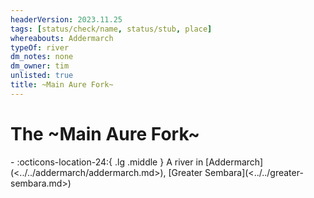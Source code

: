 ```yaml
---
headerVersion: 2023.11.25
tags: [status/check/name, status/stub, place]
whereabouts: Addermarch
typeOf: river
dm_notes: none
dm_owner: tim
unlisted: true
title: ~Main Aure Fork~
---
```

# The ~Main Aure Fork~
<div class="grid cards ext-narrow-margin ext-one-column" markdown>
-    :octicons-location-24:{ .lg .middle } A river in [Addermarch](<../../addermarch/addermarch.md>), [Greater Sembara](<../../greater-sembara.md>)  
</div>


